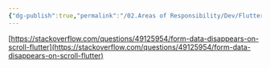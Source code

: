 ```yaml
---
{"dg-publish":true,"permalink":"/02.Areas of Responsibility/Dev/Flutter/Flutter Error - Scroll시 화면 벗어난 data 사라짐/","tags":["dev","flutter","error"],"noteIcon":""}
---
```



[https://stackoverflow.com/questions/49125954/form-data-disappears-on-scroll-flutter](https://stackoverflow.com/questions/49125954/form-data-disappears-on-scroll-flutter)